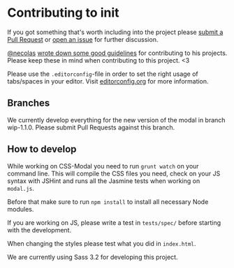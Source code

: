 # Contributing to init

If you got something that's worth including into the project please
[submit a Pull Request](https://github.com/drublic/css-modules/issues) or
[open an issue](https://github.com/drublic/css-modules/issues) for further
discussion.

[@necolas](https://github.com/necolas)
[wrote down some good guidelines](https://github.com/necolas/issue-guidelines)
for contributing to his projects. Please keep these in mind when contributing to
this project. <3

Please use the `.editorconfig`-file in order to set the right usage of
tabs/spaces in your editor. Visit [editorconfig.org](http://editorconfig.org/)
for more information.

## Branches

We currently develop everything for the new version of the modal in branch
wip-1.1.0. Please submit Pull Requests against this branch.

## How to develop

While working on CSS-Modal you need to run `grunt watch` on your command line.
This will compile the CSS files you need, check on your JS syntax with JSHint
and runs all the Jasmine tests when working on `modal.js`.

Before that make sure to run `npm install` to install all necessary Node
modules.

If you are working on JS, please write a test in `tests/spec/` before starting
with the development.

When changing the styles please test what you did in `index.html`.

We are currently using Sass 3.2 for developing this project.
